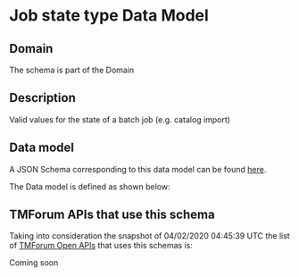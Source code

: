 # Job state type Data Model

## Domain

The  schema is part of the  Domain

## Description

Valid values for the state of a batch job (e.g. catalog import)

## Data model

A JSON Schema corresponding to this data model can be found
[here](https://github.com/tmforum-rand/schemas/blob/candidates/Common/JobStateType.schema.json).

The Data model is defined as shown below:




## TMForum APIs that use this schema

Taking into consideration the snapshot of 04/02/2020 04:45:39 UTC the list of [TMForum Open APIs](https://www.tmforum.org/open-apis/) that uses this schemas is:

Coming soon